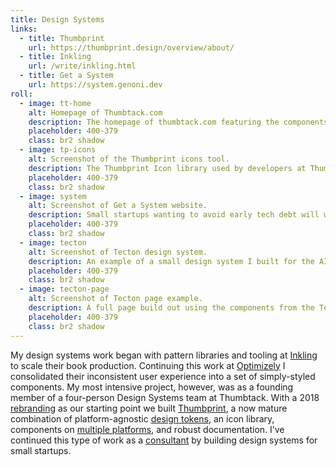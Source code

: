 ```yaml
---
title: Design Systems
links:
  - title: Thumbprint
    url: https://thumbprint.design/overview/about/
  - title: Inkling
    url: /write/inkling.html
  - title: Get a System
    url: https://system.genoni.dev
roll:
  - image: tt-home
    alt: Homepage of Thumbtack.com
    description: The homepage of thumbtack.com featuring the components, icons, and Atomic CSS library of the Thumbprint design system.
    placeholder: 400-379
    class: br2 shadow
  - image: tp-icons
    alt: Screenshot of the Thumbprint icons tool.
    description: The Thumbprint Icon library used by developers at Thumbtack. I redesigned and rebuilt the UI to improve the experience of finding icons.
    placeholder: 400-379
    class: br2 shadow
  - image: system
    alt: Screenshot of Get a System website.
    description: Small startups wanting to avoid early tech debt will work with me to build out a design system.
    placeholder: 400-379
    class: br2 shadow
  - image: tecton
    alt: Screenshot of Tecton design system.
    description: An example of a small design system I built for the AI startup Tecton. This included the components, the documentation engine, and the design of the documentation.
    placeholder: 400-379
    class: br2 shadow
  - image: tecton-page
    alt: Screenshot of Tecton page example.
    description: A full page build out using the components from the Tecton design system.
    placeholder: 400-379
    class: br2 shadow
---
```


My design systems work began with pattern libraries and tooling at [Inkling](write/inkling.html) to scale their book production. Continuing this work at [Optimizely](https://www.atomeye.com/writing/building-ui-library.html) I consolidated their inconsistent user experience into a set of simply-styled components. My most intensive project, however, was as a founding member of a four-person Design Systems team at Thumbtack. With a 2018 [rebranding](https://thumbtack.com/brand/) as our starting point we built [Thumbprint](https://thumbprint.design), a now mature combination of platform-agnostic [design tokens](https://thumbprint.design/tokens/scss/), an icon library, components on [multiple platforms](https://thumbprint.design/components/overview/), and robust documentation. I’ve continued this type of work as a [consultant](https://system.genoni.dev/) by building design systems for small startups.
